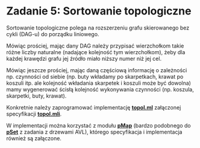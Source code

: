 # Zadanie 5: Sortowanie topologiczne

Sortowanie topologiczne polega na rozszerzeniu grafu skierowanego bez cykli (DAG-u) do porządku liniowego.

Mówiąc prościej, mając dany DAG należy przypisać wierzchołkom takie różne liczby naturalne (nadające kolejność tym wierzchołkom), żeby dla każdej krawędzi grafu jej źródło miało niższy numer niż jej cel.

Mówiąc jeszcze prościej, mając daną częściową informację o zależności np. czynności od siebie (np. buty wkładamy po skarpetkach, krawat po koszuli itp. ale kolejność wkładania skarpetek i koszuli może być dowolna) mamy wygenerować ścisłą kolejność wykonywania czynności (np. koszula, skarpetki, buty, krawat).

Konkretnie należy zaprogramować implementację [**topol.ml**](https://github.com/patjed41/WPF-5-SortowanieTopologiczne/blob/master/src/topol.ml) załączonej specyfikacji [**topol.mli**](https://github.com/patjed41/WPF-5-SortowanieTopologiczne/blob/master/src/topol.mli).


W implementacji można korzystać z modułu [**pMap**](https://github.com/patjed41/WPF-5-SortowanieTopologiczne/blob/master/src/pMap.mli) (bardzo podobnego do [**pSet**](https://github.com/patjed41/WPF-3-ModyfikacjaDrzew/blob/master/src/pSet.mli) z zadania z drzewami AVL), którego specyfikacja i implementacja również są załączone. 
